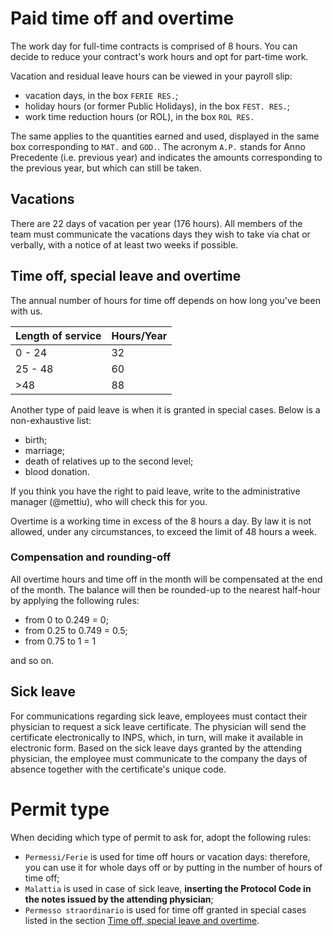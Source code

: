 # Paid time off and overtime

The work day for full-time contracts is comprised of 8 hours. You can decide to reduce your
contract's work hours and opt for part-time work.

Vacation and residual leave hours can be viewed in your payroll slip:

- vacation days, in the box `FERIE RES.`;
- holiday hours (or former Public Holidays), in the box `FEST. RES.`;
- work time reduction hours (or ROL), in the box `ROL RES.`

The same applies to the quantities earned and used, displayed in the same box corresponding to 
`MAT.` and `GOD.`. The acronym `A.P.` stands for Anno Precedente (i.e. previous year) and indicates
the amounts corresponding to the previous year, but which can still be taken.

## Vacations

There are 22 days of vacation per year (176 hours). All members of the team must communicate the
vacations days they wish to take via chat or verbally, with a notice of at least two weeks if
possible. 

## Time off, special leave and overtime

The annual number of hours for time off depends on how long you've been with us.

| Length of service       | Hours/Year |
|-------------------------|------------|
| 0 - 24                  |    32      |
| 25 - 48                 |    60      |
| >48                     |    88      |

Another type of paid leave is when it is granted in special cases. Below is a non-exhaustive list:

- birth;
- marriage;
- death of relatives up to the second level;
- blood donation.

If you think you have the right to paid leave, write to the administrative manager (@mettiu), who
will check this for you.

Overtime is a working time in excess of the 8 hours a day. By law it is not allowed, under any
circumstances, to exceed the limit of 48 hours a week.

### Compensation and rounding-off

All overtime hours and time off in the month will be compensated at the end of the month. The
balance will then be rounded-up to the nearest half-hour by applying the following rules:

- from 0 to 0.249 = 0;
- from 0.25 to 0.749 = 0.5;
- from 0.75 to 1 = 1

and so on.

## Sick leave

For communications regarding sick leave, employees must contact their physician to request a sick 
leave certificate. The physician will send the certificate electronically to INPS, which, in turn, 
will make it available in electronic form. Based on the sick leave days granted by the attending 
physician, the employee must  communicate to the company the days of absence together with the
certificate's unique code.

# Permit type

When deciding which type of permit to ask for, adopt the following rules:

- `Permessi/Ferie` is used for time off hours or vacation days: therefore, you can use it for
  whole days off or by putting in the number of hours of time off; 
- `Malattia` is used in case of sick leave, **inserting the Protocol Code in the notes issued by the
  attending physician**;
- `Permesso straordinario` is used for time off granted in special cases listed in the section
  [Time off, special leave and overtime](#time-off-special-leave-and-overtime).
